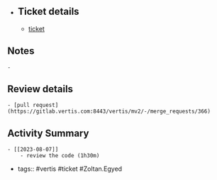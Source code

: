 - ## Ticket details
	- [ticket](https://gitlab.vertis.com:8443/vertis/mv2/-/issues/6861)
## Notes
	-
## Review details
	- [pull request](https://gitlab.vertis.com:8443/vertis/mv2/-/merge_requests/366)
## Activity Summary
	- [[2023-08-07]]
		- review the code (1h30m)
- tags:: #vertis #ticket #Zoltan.Egyed
